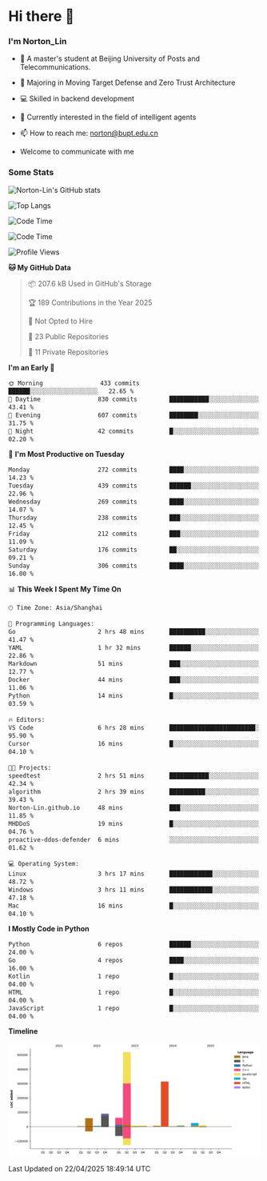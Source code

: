 
# Hi there 👋

### I'm Norton_Lin
- 🏫 A master's student at Beijing University of Posts and Telecommunications.
- 🌱 Majoring in Moving Target Defense and Zero Trust Architecture
- 💻 Skilled in backend development
- 🤖 Currently interested in the field of intelligent agents
- 📫 How to reach me: [norton@bupt.edu.cn](mailto:norton@bupt.edu.cn)

- Welcome to communicate with me

### Some Stats
![Norton-Lin's GitHub stats](https://github-readme-stats.vercel.app/api?username=Norton-Lin&count_private=true&show_icons=true&theme=radical)

![Top Langs](https://github-readme-stats.vercel.app/api/top-langs/?username=Norton-Lin&langs_count=10&layout=compact)

![Code Time](https://github-readme-stats.vercel.app/api/wakatime?username=Norton_Lin)

<!--START_SECTION:waka-->
![Code Time](http://img.shields.io/badge/Code%20Time-959%20hrs%2029%20mins-blue)

![Profile Views](http://img.shields.io/badge/Profile%20Views-4-blue)

**🐱 My GitHub Data** 

> 📦 207.6 kB Used in GitHub's Storage 
 > 
> 🏆 189 Contributions in the Year 2025
 > 
> 🚫 Not Opted to Hire
 > 
> 📜 23 Public Repositories 
 > 
> 🔑 11 Private Repositories 
 > 
**I'm an Early 🐤** 

```text
🌞 Morning                433 commits         ██████░░░░░░░░░░░░░░░░░░░   22.65 % 
🌆 Daytime                830 commits         ███████████░░░░░░░░░░░░░░   43.41 % 
🌃 Evening                607 commits         ████████░░░░░░░░░░░░░░░░░   31.75 % 
🌙 Night                  42 commits          █░░░░░░░░░░░░░░░░░░░░░░░░   02.20 % 
```
📅 **I'm Most Productive on Tuesday** 

```text
Monday                   272 commits         ████░░░░░░░░░░░░░░░░░░░░░   14.23 % 
Tuesday                  439 commits         ██████░░░░░░░░░░░░░░░░░░░   22.96 % 
Wednesday                269 commits         ████░░░░░░░░░░░░░░░░░░░░░   14.07 % 
Thursday                 238 commits         ███░░░░░░░░░░░░░░░░░░░░░░   12.45 % 
Friday                   212 commits         ███░░░░░░░░░░░░░░░░░░░░░░   11.09 % 
Saturday                 176 commits         ██░░░░░░░░░░░░░░░░░░░░░░░   09.21 % 
Sunday                   306 commits         ████░░░░░░░░░░░░░░░░░░░░░   16.00 % 
```


📊 **This Week I Spent My Time On** 

```text
🕑︎ Time Zone: Asia/Shanghai

💬 Programming Languages: 
Go                       2 hrs 48 mins       ██████████░░░░░░░░░░░░░░░   41.47 % 
YAML                     1 hr 32 mins        ██████░░░░░░░░░░░░░░░░░░░   22.86 % 
Markdown                 51 mins             ███░░░░░░░░░░░░░░░░░░░░░░   12.77 % 
Docker                   44 mins             ███░░░░░░░░░░░░░░░░░░░░░░   11.06 % 
Python                   14 mins             █░░░░░░░░░░░░░░░░░░░░░░░░   03.59 % 

🔥 Editors: 
VS Code                  6 hrs 28 mins       ████████████████████████░   95.90 % 
Cursor                   16 mins             █░░░░░░░░░░░░░░░░░░░░░░░░   04.10 % 

🐱‍💻 Projects: 
speedtest                2 hrs 51 mins       ███████████░░░░░░░░░░░░░░   42.34 % 
algorithm                2 hrs 39 mins       ██████████░░░░░░░░░░░░░░░   39.43 % 
Norton-Lin.github.io     48 mins             ███░░░░░░░░░░░░░░░░░░░░░░   11.85 % 
MHDDoS                   19 mins             █░░░░░░░░░░░░░░░░░░░░░░░░   04.76 % 
proactive-ddos-defender  6 mins              ░░░░░░░░░░░░░░░░░░░░░░░░░   01.62 % 

💻 Operating System: 
Linux                    3 hrs 17 mins       ████████████░░░░░░░░░░░░░   48.72 % 
Windows                  3 hrs 11 mins       ████████████░░░░░░░░░░░░░   47.18 % 
Mac                      16 mins             █░░░░░░░░░░░░░░░░░░░░░░░░   04.10 % 
```

**I Mostly Code in Python** 

```text
Python                   6 repos             ██████░░░░░░░░░░░░░░░░░░░   24.00 % 
Go                       4 repos             ████░░░░░░░░░░░░░░░░░░░░░   16.00 % 
Kotlin                   1 repo              █░░░░░░░░░░░░░░░░░░░░░░░░   04.00 % 
HTML                     1 repo              █░░░░░░░░░░░░░░░░░░░░░░░░   04.00 % 
JavaScript               1 repo              █░░░░░░░░░░░░░░░░░░░░░░░░   04.00 % 
```



**Timeline**

![Lines of Code chart](https://raw.githubusercontent.com/Norton-Lin/Norton-Lin/main/assets/bar_graph.png)


 Last Updated on 22/04/2025 18:49:14 UTC
<!--END_SECTION:waka-->
